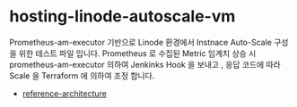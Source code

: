 # hosting-linode-autoscale-vm

Prometheus-am-executor 기반으로 Linode 환경에서 Instnace Auto-Scale 구성을 위한 테스트 파일 입니다. 
Prometheus 로 수집된 Metric 임계치 상승 시 prometheus-am-executor 의하여 Jenkinks Hook 을 보내고 , 응답 코드에 따라 Scale 을 Terraform 에 의하여 조정 합니다. 

- [reference-architecture](https://www.linode.com/docs/reference-architecture/auto-scaling-prometheus/)

